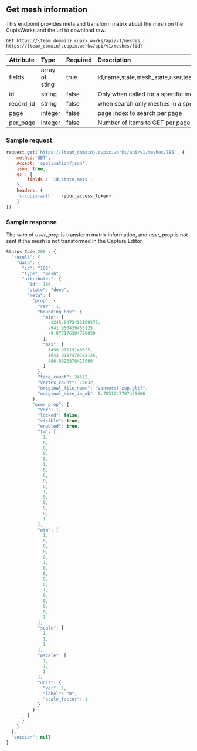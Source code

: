 ## Get mesh information

This endpoint provides meta and transform matrix about the mesh on the CupixWorks and the url to download raw.

`GET https://{team_domain}.cupix.works/api/v1/meshes | https://{team_domain}.cupix.works/api/v1/meshes/{id}`

| Attribute    | Type           | Required | Description                                   |
| :----------- | :------------- | :------- | :-------------------------------------------- |
| fields       | array of sting | true     | id,name,state,mesh_state,user,team,record,level,facility,workspace,meta,thumbnail_urls,created_at,updated_at,published_at,error_code,mesh_urls,resource_upload_url,permission,resource_state,filesize,firebase,cycle_state,cycle_state_updated_at,cycle_state_updated_by,use_georeference,georeference,constants        |
| id | string        | false    | Only when called for a specific mesh id |
| record_id | string        | false    | when search only meshes in a specific record |
| page         | integer        | false    | page index to search per page                 |
| per_page     | integer        | false    | Number of items to GET per page               |


### Sample request

```js
request.get(`https://{team_domain}.cupix.works/api/v1/meshes/185`, {
    method:'GET',
    Accept: 'application/json',
    json: true, 
    qs : {
        fields : 'id,state,meta',
    },
    headers: {
    'x-cupix-auth' : <your_access_token>
    }
})
```

### Sample response

The *wtm* of *user_prop* is transform matrix information, and *user_prop* is not sent if the mesh is not transformed in the Capture Editor.

```js
Status Code 200 : {
  "result": {
    "data": {
      "id": "186",
      "type": "mesh",
      "attributes": {
        "id": 186,
        "state": "done",
        "meta": {
          "prop": {
            "ver": 1,
            "bounding_box": {
              "min": [
                -1245.0472412109375,
                -941.950439453125,
                -9.877176284790039
              ],
              "max": [
                1499.97119140625,
                1043.0157470703125,
                486.8825378417969
              ]
            },
            "face_count": 24512,
            "vertex_count": 14632,
            "original_file_name": "vanvorst-zup.gltf",
            "original_size_in_mb": 0.7851247787475586
          },
          "user_prop": {
            "ver": 1,
            "locked": false,
            "visible": true,
            "enabled": true,
            "tm": [
              1,
              0,
              0,
              0,
              0,
              1,
              0,
              0,
              0,
              0,
              1,
              0,
              0,
              0,
              0,
              1
            ],
            "wtm": [
              1,
              0,
              0,
              0,
              0,
              1,
              0,
              0,
              0,
              0,
              1,
              0,
              0,
              0,
              0,
              1
            ],
            "scale": [
              1,
              1,
              1
            ],
            "wscale": [
              1,
              1,
              1
            ],
            "unit": {
              "ver": 1,
              "label": "m",
              "scale_factor": 1
            }
          }
        }
      }
    }
  },
  "session": null
}
```